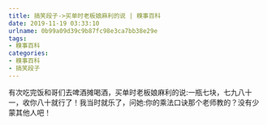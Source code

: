 ```yaml
---
title: 搞笑段子->买单时老板娘麻利的说 | 糗事百科
date: 2019-11-19 03:33:10
urlname: 0b99a09d39c9b87fc98e3ca7bb38e29e
tags: 
- 糗事百科
categories:
- 糗事百科
- 搞笑段子
---
```

有次吃完饭和哥们去啤酒摊喝酒，买单时老板娘麻利的说:一瓶七块，七九八十一，收你八十就行了！我当时就乐了，问她:你的乘法口诀那个老师教的？没有少蒙其他人吧！


